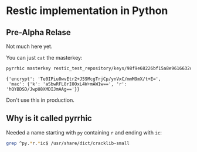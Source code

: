 # Restic implementation in Python

## Pre-Alpha Relase

Not much here yet.

You can just `cat` the masterkey:
```bash
pyrrhic masterkey restic_test_repository/keys/98f9e68226bf15a8e9616632df7c9df543e255b388bfca1cde0218009b77cdeb 

```

```
{'encrypt': 'Te0IPiu0wvEtr2+J59McgTrjCp/ynVxC/mmM9mX/t+E=',
 'mac': {'k': 'aSbwRFL8rIOOxL4W+mAW1w==', 'r': 'hQYBDSD/JwpU8XMDIJmAAg=='}}
```

Don't use this in production.

## Why is it called pyrrhic

Needed a name starting with `py` containing `r` and ending with `ic`:

```bash
grep ^py.*r.*ic$ /usr/share/dict/cracklib-small
```

